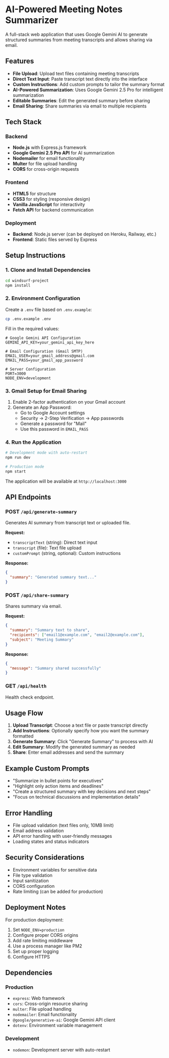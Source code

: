 # AI-Powered Meeting Notes Summarizer

A full-stack web application that uses Google Gemini AI to generate structured summaries from meeting transcripts and allows sharing via email.

## Features

- **File Upload**: Upload text files containing meeting transcripts
- **Direct Text Input**: Paste transcript text directly into the interface
- **Custom Instructions**: Add custom prompts to tailor the summary format
- **AI-Powered Summarization**: Uses Google Gemini 2.5 Pro for intelligent summarization
- **Editable Summaries**: Edit the generated summary before sharing
- **Email Sharing**: Share summaries via email to multiple recipients

## Tech Stack

### Backend
- **Node.js** with Express.js framework
- **Google Gemini 2.5 Pro API** for AI summarization
- **Nodemailer** for email functionality
- **Multer** for file upload handling
- **CORS** for cross-origin requests

### Frontend
- **HTML5** for structure
- **CSS3** for styling (responsive design)
- **Vanilla JavaScript** for interactivity
- **Fetch API** for backend communication

### Deployment
- **Backend**: Node.js server (can be deployed on Heroku, Railway, etc.)
- **Frontend**: Static files served by Express

## Setup Instructions

### 1. Clone and Install Dependencies

```bash
cd windsurf-project
npm install
```

### 2. Environment Configuration

Create a `.env` file based on `.env.example`:

```bash
cp .env.example .env
```

Fill in the required values:

```env
# Google Gemini API Configuration
GEMINI_API_KEY=your_gemini_api_key_here

# Email Configuration (Gmail SMTP)
EMAIL_USER=your_gmail_address@gmail.com
EMAIL_PASS=your_gmail_app_password

# Server Configuration
PORT=3000
NODE_ENV=development
```

### 3. Gmail Setup for Email Sharing

1. Enable 2-factor authentication on your Gmail account
2. Generate an App Password:
   - Go to Google Account settings
   - Security → 2-Step Verification → App passwords
   - Generate a password for "Mail"
   - Use this password in `EMAIL_PASS`

### 4. Run the Application

```bash
# Development mode with auto-restart
npm run dev

# Production mode
npm start
```

The application will be available at `http://localhost:3000`

## API Endpoints

### POST `/api/generate-summary`
Generates AI summary from transcript text or uploaded file.

**Request:**
- `transcriptText` (string): Direct text input
- `transcript` (file): Text file upload
- `customPrompt` (string, optional): Custom instructions

**Response:**
```json
{
  "summary": "Generated summary text..."
}
```

### POST `/api/share-summary`
Shares summary via email.

**Request:**
```json
{
  "summary": "Summary text to share",
  "recipients": ["email1@example.com", "email2@example.com"],
  "subject": "Meeting Summary"
}
```

**Response:**
```json
{
  "message": "Summary shared successfully"
}
```

### GET `/api/health`
Health check endpoint.

## Usage Flow

1. **Upload Transcript**: Choose a text file or paste transcript directly
2. **Add Instructions**: Optionally specify how you want the summary formatted
3. **Generate Summary**: Click "Generate Summary" to process with AI
4. **Edit Summary**: Modify the generated summary as needed
5. **Share**: Enter email addresses and send the summary

## Example Custom Prompts

- "Summarize in bullet points for executives"
- "Highlight only action items and deadlines"
- "Create a structured summary with key decisions and next steps"
- "Focus on technical discussions and implementation details"

## Error Handling

- File upload validation (text files only, 10MB limit)
- Email address validation
- API error handling with user-friendly messages
- Loading states and status indicators

## Security Considerations

- Environment variables for sensitive data
- File type validation
- Input sanitization
- CORS configuration
- Rate limiting (can be added for production)

## Deployment Notes

For production deployment:
1. Set `NODE_ENV=production`
2. Configure proper CORS origins
3. Add rate limiting middleware
4. Use a process manager like PM2
5. Set up proper logging
6. Configure HTTPS

## Dependencies

### Production
- `express`: Web framework
- `cors`: Cross-origin resource sharing
- `multer`: File upload handling
- `nodemailer`: Email functionality
- `@google/generative-ai`: Google Gemini API client
- `dotenv`: Environment variable management

### Development
- `nodemon`: Development server with auto-restart
